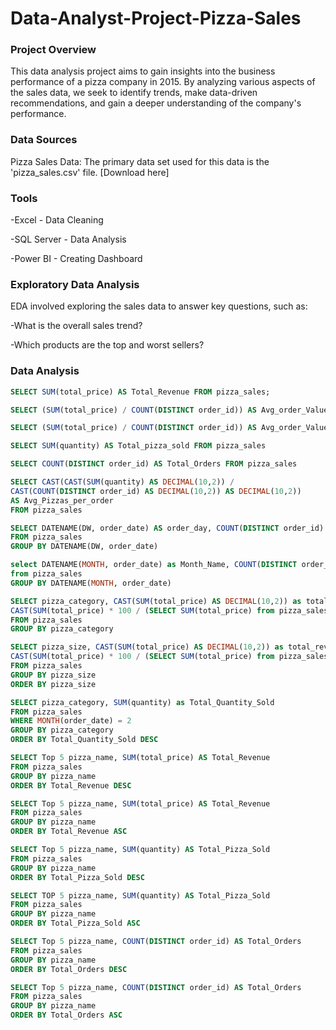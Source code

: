 # Data-Analyst-Project-Pizza-Sales

### Project Overview

This data analysis project aims to gain insights into the business performance of a pizza company in 2015. By analyzing various aspects of the sales data, we seek to identify trends, make data-driven recommendations, and gain a deeper understanding of the company's performance.


### Data Sources

Pizza Sales Data: The primary data set used for this data is the 'pizza_sales.csv' file. [Download here]

### Tools

-Excel - Data Cleaning

-SQL Server - Data Analysis

-Power BI - Creating Dashboard

### Exploratory Data Analysis 

EDA involved exploring the sales data to answer key questions, such as:

-What is the overall sales trend?

-Which products are the top and worst sellers?

### Data Analysis

``` SQL
SELECT SUM(total_price) AS Total_Revenue FROM pizza_sales;
```
```SQL
SELECT (SUM(total_price) / COUNT(DISTINCT order_id)) AS Avg_order_Value FROM pizza_sales
```
```sql
SELECT (SUM(total_price) / COUNT(DISTINCT order_id)) AS Avg_order_Value FROM pizza_sales
```

```sql
SELECT SUM(quantity) AS Total_pizza_sold FROM pizza_sales
```

```sql
SELECT COUNT(DISTINCT order_id) AS Total_Orders FROM pizza_sales
```

```sql
SELECT CAST(CAST(SUM(quantity) AS DECIMAL(10,2)) / 
CAST(COUNT(DISTINCT order_id) AS DECIMAL(10,2)) AS DECIMAL(10,2))
AS Avg_Pizzas_per_order
FROM pizza_sales
```

```sql
SELECT DATENAME(DW, order_date) AS order_day, COUNT(DISTINCT order_id) AS total_orders 
FROM pizza_sales
GROUP BY DATENAME(DW, order_date)
```

```sql
select DATENAME(MONTH, order_date) as Month_Name, COUNT(DISTINCT order_id) as Total_Orders
from pizza_sales
GROUP BY DATENAME(MONTH, order_date)
```



```sql
SELECT pizza_category, CAST(SUM(total_price) AS DECIMAL(10,2)) as total_revenue,
CAST(SUM(total_price) * 100 / (SELECT SUM(total_price) from pizza_sales) AS DECIMAL(10,2)) AS PCT
FROM pizza_sales
GROUP BY pizza_category
```

```sql
SELECT pizza_size, CAST(SUM(total_price) AS DECIMAL(10,2)) as total_revenue,
CAST(SUM(total_price) * 100 / (SELECT SUM(total_price) from pizza_sales) AS DECIMAL(10,2)) AS PCT
FROM pizza_sales
GROUP BY pizza_size
ORDER BY pizza_size
```


```sql
SELECT pizza_category, SUM(quantity) as Total_Quantity_Sold
FROM pizza_sales
WHERE MONTH(order_date) = 2
GROUP BY pizza_category
ORDER BY Total_Quantity_Sold DESC
```

```sql
SELECT Top 5 pizza_name, SUM(total_price) AS Total_Revenue
FROM pizza_sales
GROUP BY pizza_name
ORDER BY Total_Revenue DESC
```

```sql
SELECT Top 5 pizza_name, SUM(total_price) AS Total_Revenue
FROM pizza_sales
GROUP BY pizza_name
ORDER BY Total_Revenue ASC
```

```sql
SELECT Top 5 pizza_name, SUM(quantity) AS Total_Pizza_Sold
FROM pizza_sales
GROUP BY pizza_name
ORDER BY Total_Pizza_Sold DESC
```

```sql
SELECT TOP 5 pizza_name, SUM(quantity) AS Total_Pizza_Sold
FROM pizza_sales
GROUP BY pizza_name
ORDER BY Total_Pizza_Sold ASC
```



```sql
SELECT Top 5 pizza_name, COUNT(DISTINCT order_id) AS Total_Orders
FROM pizza_sales
GROUP BY pizza_name
ORDER BY Total_Orders DESC
```

```sql
SELECT Top 5 pizza_name, COUNT(DISTINCT order_id) AS Total_Orders
FROM pizza_sales
GROUP BY pizza_name
ORDER BY Total_Orders ASC
```


